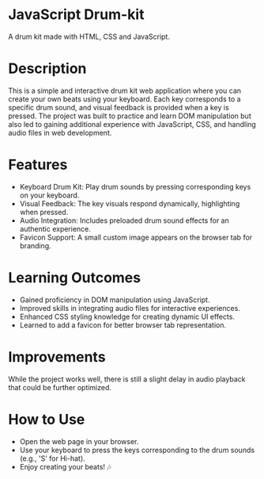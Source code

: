# JavaScript Drum-kit
A drum kit made with HTML, CSS and JavaScript.

# Description
This is a simple and interactive drum kit web application where you can create your own beats using your keyboard. Each key corresponds to a specific drum sound, and visual feedback is provided when a key is pressed. The project was built to practice and learn DOM manipulation but also led to gaining additional experience with JavaScript, CSS, and handling audio files in web development.

# Features
- Keyboard Drum Kit: Play drum sounds by pressing corresponding keys on your keyboard.
- Visual Feedback: The key visuals respond dynamically, highlighting when pressed.
- Audio Integration: Includes preloaded drum sound effects for an authentic experience.
- Favicon Support: A small custom image appears on the browser tab for branding.

# Learning Outcomes
- Gained proficiency in DOM manipulation using JavaScript.
- Improved skills in integrating audio files for interactive experiences.
- Enhanced CSS styling knowledge for creating dynamic UI effects.
- Learned to add a favicon for better browser tab representation.

# Improvements
While the project works well, there is still a slight delay in audio playback that could be further optimized.

# How to Use
- Open the web page in your browser.
- Use your keyboard to press the keys corresponding to the drum sounds (e.g., 'S' for Hi-hat).
- Enjoy creating your beats! 🎶
